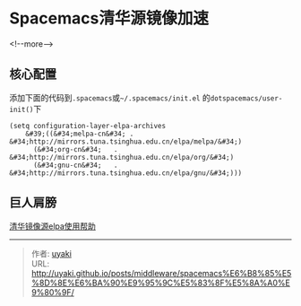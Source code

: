# Spacemacs清华源镜像加速


&lt;!--more--&gt;
## 核心配置

添加下面的代码到`.spacemacs`或`~/.spacemacs/init.el` 的`dotspacemacs/user-init()`下

```elpa
(setq configuration-layer-elpa-archives
    &#39;((&#34;melpa-cn&#34; . &#34;http://mirrors.tuna.tsinghua.edu.cn/elpa/melpa/&#34;)
      (&#34;org-cn&#34;   . &#34;http://mirrors.tuna.tsinghua.edu.cn/elpa/org/&#34;)
      (&#34;gnu-cn&#34;   . &#34;http://mirrors.tuna.tsinghua.edu.cn/elpa/gnu/&#34;)))
```

## 巨人肩膀
[清华镜像源elpa使用帮助](https://mirror.tuna.tsinghua.edu.cn/help/elpa/)


---

> 作者: [uyaki](https://www.github.com/uyaki)  
> URL: http://uyaki.github.io/posts/middleware/spacemacs%E6%B8%85%E5%8D%8E%E6%BA%90%E9%95%9C%E5%83%8F%E5%8A%A0%E9%80%9F/  

